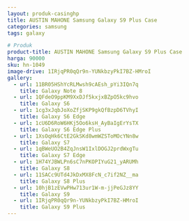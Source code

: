 ```yaml
---
layout: produk-casinghp
title: AUSTIN MAHONE Samsung Galaxy S9 Plus Case
categories: samsung
tags: galaxy

# Produk
product-title: AUSTIN MAHONE Samsung Galaxy S9 Plus Case
harga: 90000
sku: hn-1049
image-drive: 1IRjqPR0qQr9n-YUNkbzyPkI7BZ-HMroI
gallery:
  - url: 11BR05HShYcRLMwsh9cAEsh_pYi3IQn7q
    title: Galaxy Note 8
  - url: 1QFdeO9ppKM9XxDJf5kxjxBZpO5kc9hvo
    title: Galaxy S6
  - url: 1cg3xJqbJoXoZfjSKP9gkQfBzpD6TVhyI
    title: Galaxy S6 Edge
  - url: 1cU6D6RoW6HKj5Oo6ksH_AyBaIgErYsTX
    title: Galaxy S6 Edge Plus
  - url: 1XsOqHk6CtE2GkSKd8wmWZSToMOcYNn8w
    title: Galaxy S7
  - url: 1qBWeUO2B4ZqJnsW1IxlDOGJ2prdWxgTu
    title: Galaxy S7 Edge
  - url: 1H74YJBWLPn6sC7nPKOPIYuG21_yARUMh
    title: Galaxy S8
  - url: 11SACc9UTd4JkDxMX8FcN_c7if2NZ__ma
    title: Galaxy S8 Plus
  - url: 10hjB1zEVwPHw713ur1W-m-jjPeGJz8YY
    title: Galaxy S9
  - url: 1IRjqPR0qQr9n-YUNkbzyPkI7BZ-HMroI
    title: Galaxy S9 Plus
---
```

